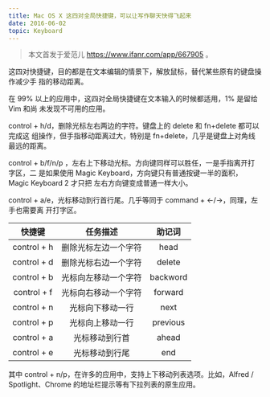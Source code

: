 ```yaml
---
title: Mac OS X 这四对全局快捷键，可以让写作聊天快得飞起来
date: 2016-06-02
topic: Keyboard
---
```


  > 本文首发于爱范儿 https://www.ifanr.com/app/667905 。

这四对快捷键，目的都是在文本编辑的情景下，解放鼠标，替代某些原有的键盘操作减少手
指的移动距离。

在 99% 以上的应用中，这四对全局快捷键在文本输入的时候都适用，1% 是留给 Vim 和尚
未发现不可用的应用。

control + h/d，删除光标左右两边的字符。键盘上的 delete 和 fn+delete 都可以完成这
组操作，但手指移动距离过大，特别是 fn+delete，几乎是键盘上对角线最远的距离。

control + b/f/n/p ，左右上下移动光标。方向键同样可以胜任，一是手指离开打字区，二
是如果使用 Magic Keyboard，方向键只有普通按键一半的面积，Magic Keyboard 2 才只把
左右方向键变成普通一样大小。

control + a/e，光标移动到行首行尾。几乎等同于 command + ←/→，同理，左手也需要离
开打字区。

|    快捷键   |       任务描述       |  助记词  |
|:-----------:|:--------------------:|:--------:|
| control + h | 删除光标左边一个字符 |   head   |
| control + d | 删除光标右边一个字符 |  delete  |
| control + b | 光标向左移动一个字符 | backword |
| control + f | 光标向右移动一个字符 |  forward |
| control + n |   光标向下移动一行   |   next   |
| control + p |   光标向上移动一行   | previous |
| control + a |    光标移动到行首    |   ahead  |
| control + e |    光标移动到行尾    |    end   |

其中 control + n/p，在许多的应用中，支持上下移动列表选项。比如，Alfred /
Spotlight、Chrome 的地址栏提示等有下拉列表的原生应用。
